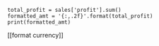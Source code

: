 
	total_profit = sales['profit'].sum()
	formatted_amt = '{:,.2f}'.format(total_profit)
	print(formatted_amt)


[[format currency]]
